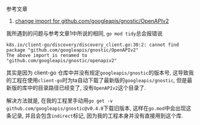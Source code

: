 
参考文章

1. [change import for github.com/googleapis/gnostic/OpenAPIv2](https://github.com/kubernetes/client-go/issues/743)

我所遇到的问题与参考文章1中所说的相同, `go mod tidy`总会报错说

```
k8s.io/client-go/discovery/discovery_client.go:30:2: cannot find package "github.com/googleapis/gnostic/OpenAPIv2"
The above import is renamed to
"github.com/googleapis/gnostic/openapiv2"
```

其实是因为 client-go 仓库中并没有规定`googleapis/gnostic`的版本号, 这导致我的工程在使用`client-go`时为ta自动下载了最新版的`googleapis/gnostic`, 但是最新版的库中的目录路径已经变了, 没有`OpenAPIv2`这个目录了.

解决方法就是, 在我的工程里手动用`go get -v github.com/googleapis/gnostic@v0.4.0`下载旧版本, 这样在`go.mod`中会出现这条记录, 并且会包含`indirect`标记, 因为我的工程本身并没有直接用到这个库.
